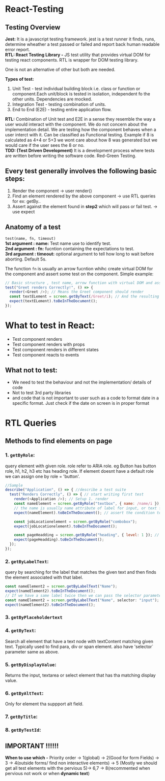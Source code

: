# React-Testing

## Testing Overview
**Jest:**  It is a javascript testing framework. jest is a test runner it finds, runs, determine wheather a test passed or failed and report back human readable error report.   
**RTL: React Testing Library -** JS test utility that provides virtual DOM for testing react components. RTL is wrapper for DOM testing library.   

One is not an alternative of other but both are needed.   

**Types of test:**   
1. Unit Test - test individual building block i.e. class or function or component.Each unit/block is tested in isolation, independent fo the other units. Dependencies are mocked.    
2. Integration Test - testing combination of units.   
3. End to End (E2E) - testing entire application flow.   

**RTL:** Combination of Unit test and E2E in a sense they resemble the way a user would interact with the component. We do not concern about the implementation detail. We are testing how the component behaves when a user interct with it. Can be classified as Functional testing. Example if 8 is calculated as 4+4 or 5+3 we wont care about how 8 was generated but we would care if the user sees the 8 or no.    
**TDD: (Test Driven Development)** It is a development process where tests are written before writing the software code. Red-Green Testing.     

## Every test generally involves the following basic steps:
1. Render the component -> user render()
2. Find an element rendered by the above component -> use RTL queries for ex: getBy..
3. Assert against the element found in **step2** which will pass or fail test.  -> use expect  

## Anatomy of a test
`test(name, fn, timeout)`   
**1st argument : name:** Test name use to identify test.   
**2nd argument : fn:** fucntion containing the expectations to test.    
**3rd argument : timeout:** optional argument to tell how long to wait before aborting. Default 5s.    

The function `fn` is usually an arrow fucntion whihc create virtual DOM for the component and assert some test on the component. Simple example:
```typescript
// Basic structure , test name, arrow function with virtual DOM and assertion
test("Greet renders Correctly!", () => {
  render(<Greet />); // Means the Greet component should render
  const textELement = screen.getByText(/Greet/i); // And the resulting DOM should have a text greet
  expect(textELement).toBeInTheDocument();
});
```
# What to test in React:
* Test component renders
* Test component renders with props
* Test component renders in different states
* Test component reacts to events
## What not to test:
* We need to test the behaviour and not the implementation/ details of code
* Not to test 3rd party libraries
* and code that is not important to user such as a code to format date in a specific format. Just check if the date on screen is in proper format

# RTL Queries 
## Methods to find elements on page
### 1. `getByRole`:
query element with given role. role refer to ARIA role. eg Button has button role, h1, h2, h3 etc has heading role. If element doesnt have a default role we can assign one by role = 'button'.
```javascript
//Sample
describe("Application", () => { //describe a test suite
  test("Renders Correctly", () => { // start writing first test
    render(<Application />); // Setup 1. render
    const nameElement = screen.getByRole("textbox", { name: /name/i }); // get by role and query by text if multiple role present
    // the name is usually name attribute of label for input, or text for button or aria-label
    expect(nameElement).toBeInTheDocument(); // assert the condition to test

    const jobLocationelement = screen.getByRole("combobox");
    expect(jobLocationelement).toBeInTheDocument();

    const pageHeadding = screen.getByRole("heading", { level: 1 }); // level for eg h1, h2, h3 etc
    expect(pageHeadding).toBeInTheDocument();
  });
});
```
### 2. `getByLabelText`:
query by searching for the label that matches the given text and then finds the element associated with that label.
```javascript
const nameElement2 = screen.getByLabelText("Name");
expect(nameElement2).toBeInTheDocument();
// If we have a same label twice then we can pass the selector parameter in the `getByLabelText` which takes in html element type
const nameElement2 = screen.getByLabelText("Name", selector: "input");
expect(nameElement2).toBeInTheDocument();
```
### 3. `getByPlaceholdertext`
### 4. `getByText`: 
Search all element that have a text node with textContent matching given text. Typically used to find para, div or span element. also have 'selector` parameter same as above.

### 5. `getByDisplayValue`:
Returns the input, textarea or select element that has tha matching display value.
### 6. `getByAltText`:
Only for element tha suppport alt field.
### 7. `getByTitle`:
### 8. `getByTestId`:

 ## IMPORTANT !!!!!!
**When to use which -** Priority order -> 1(global) -> 2(Good for form Fields) -> 3 -> 4(outside forms/ find non interactive elements) -> 5 (Mostly we should get all test elements with the pervious 5)-> 6,7 -> 8(recommented when pervious not work or when **dynamic text**)   
